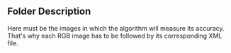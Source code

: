 ## Folder Description
Here must be the images in which the algorithm will measure its accuracy. That's why each RGB image has to be followed by its corresponding XML file.
